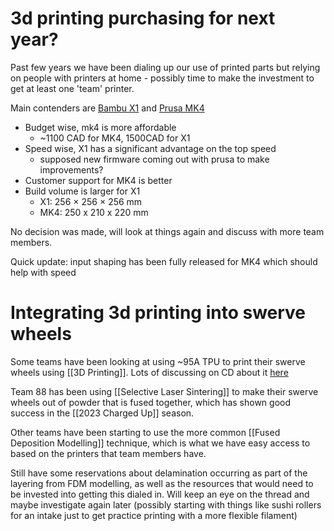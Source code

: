 # 3d printing purchasing for next year?

Past few years we have been dialing up our use of printed parts but relying on people with printers at home - possibly time to make the investment to get at least one 'team' printer.

Main contenders are [Bambu X1](https://ca.store.bambulab.com/products/x1-carbon-3d-printer) and [Prusa MK4](https://www.prusa3d.com/product/original-prusa-mk4-kit-2/#specs)

- Budget wise, mk4 is more affordable
	- ~1100 CAD for MK4, 1500CAD for X1
- Speed wise, X1 has a significant advantage on the top speed
	- supposed new firmware coming out with prusa to make improvements?
- Customer support for MK4 is better
- Build volume is larger for X1
	- X1: 256 × 256 × 256 mm
	- MK4: 250 x 210 x 220 mm

No decision was made, will look at things again and discuss with more team members.

Quick update: input shaping has been fully released for MK4 which should help with speed
# Integrating 3d printing into swerve wheels

Some teams have been looking at using ~95A TPU to print their swerve wheels using [[3D Printing]].
Lots of discussing on CD about it [here](https://www.chiefdelphi.com/t/tpu90a-grippy-tire-cad-published-finally/438075)

Team 88 has been using [[Selective Laser Sintering]] to make their swerve wheels out of powder that is fused together, which has shown good success in the [[2023 Charged Up]] season. 

Other teams have been starting to use the more common [[Fused Deposition Modelling]] technique, which is what we have easy access to based on the printers that team members have. 

Still have some reservations about delamination occurring as part of the layering from FDM modelling, as well as the resources that would need to be invested into getting this dialed in. Will keep an eye on the thread and maybe investigate again later (possibly starting with things like sushi rollers for an intake just to get practice printing with a more flexible filament)


